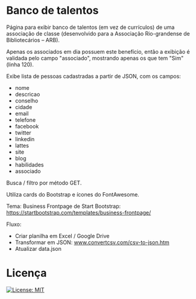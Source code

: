 # Banco de talentos

Página para exibir banco de talentos (em vez de currículos) de uma associação de classe (desenvolvido para a Associação Rio-grandense de Bibliotecários – ARB).

Apenas os associados em dia possuem este benefício, então a exibição é validada pelo campo "associado", mostrando apenas os que tem "Sim" (linha 120).

Exibe lista de pessoas cadastradas a partir de JSON, com os campos:
- nome
- descricao
- conselho
- cidade
- email
- telefone
- facebook
- twitter
- linkedin
- lattes
- site
- blog
- habilidades
- associado

Busca / filtro por método GET.

Utiliza cards do Bootstrap e ícones do FontAwesome.

Tema: Business Frontpage de Start Bootstrap: https://startbootstrap.com/templates/business-frontpage/

Fluxo:
- Criar planilha em Excel / Google Drive
- Transformar em JSON: www.convertcsv.com/csv-to-json.htm
- Atualizar data.json

# Licença

[![License: MIT](https://img.shields.io/badge/License-MIT-yellow.svg)](https://opensource.org/licenses/MIT)